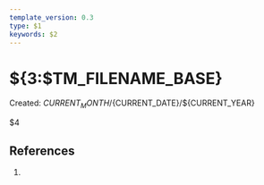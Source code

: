 ```yaml
---
template_version: 0.3
type: $1
keywords: $2
---
```


# ${3:$TM_FILENAME_BASE}

Created: ${CURRENT_MONTH}/${CURRENT_DATE}/${CURRENT_YEAR}

$4

## References

1. 
